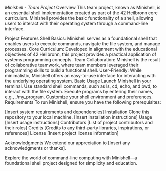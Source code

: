 
*Minishell - Team Project*
Overview
This team project, known as Minishell, is an essential shell implementation created as part of the 42 Heilbronn core curriculum. Minishell provides the basic functionality of a shell, allowing users to interact with their operating system through a command-line interface.

Project Features
Shell Basics: Minishell serves as a foundational shell that enables users to execute commands, navigate the file system, and manage processes.
Core Curriculum: Developed in alignment with the educational objectives of 42 Heilbronn, this project provides a practical application of systems programming concepts.
Team Collaboration: Minishell is the result of collaborative teamwork, where team members leveraged their programming skills to build a functional shell.
User-Friendly: While minimalistic, Minishell offers an easy-to-use interface for interacting with the underlying operating system.
Basic Usage
Launch Minishell in your terminal.
Use standard shell commands, such as ls, cd, echo, and pwd, to interact with the file system.
Execute programs by entering their names, e.g., ./my_program.
Customize your shell environment and preferences.
Requirements
To run Minishell, ensure you have the following prerequisites:

[Insert system requirements and dependencies]
Installation
Clone this repository to your local machine.
[Insert installation instructions]
Usage
[Insert usage instructions]
Contributors
[List of project contributors and their roles]
Credits
[Credits to any third-party libraries, inspirations, or references]
License
[Insert project license information]

Acknowledgments
We extend our appreciation to [Insert any acknowledgments or thanks].

Explore the world of command-line computing with Minishell—a foundational shell project designed for simplicity and education.
